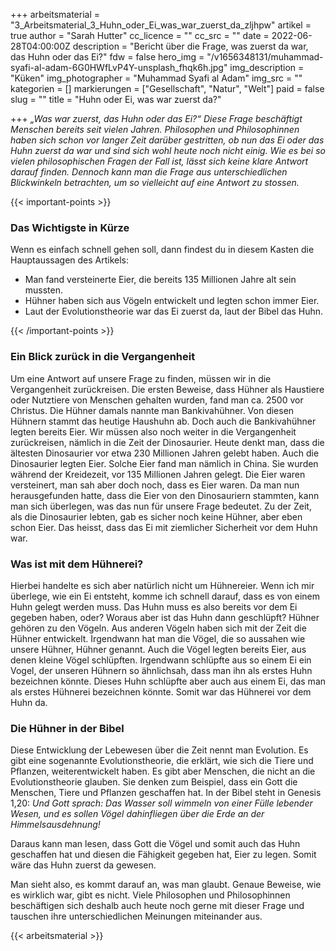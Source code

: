+++
arbeitsmaterial = "3_Arbeitsmaterial_3_Huhn_oder_Ei_was_war_zuerst_da_zljhpw"
artikel = true
author = "Sarah Hutter"
cc_licence = ""
cc_src = ""
date = 2022-06-28T04:00:00Z
description = "Bericht über die Frage, was zuerst da war, das Huhn oder das Ei?"
fdw = false
hero_img = "/v1656348131/muhammad-syafi-al-adam-6G0HWfLvP4Y-unsplash_fhqk6h.jpg"
img_description = "Küken"
img_photographer = "Muhammad Syafi al Adam"
img_src = ""
kategorien = []
markierungen = ["Gesellschaft", "Natur", "Welt"]
paid = false
slug = ""
title = "Huhn oder Ei, was war zuerst da?"

+++
_„Was war zuerst, das Huhn oder das Ei?“ Diese Frage beschäftigt Menschen bereits seit vielen Jahren. Philosophen und Philosophinnen haben sich schon vor langer Zeit darüber gestritten, ob nun das Ei oder das Huhn zuerst da war und sind sich wohl heute noch nicht einig. Wie es bei so vielen philosophischen Fragen der Fall ist, lässt sich keine klare Antwort darauf finden. Dennoch kann man die Frage aus unterschiedlichen Blickwinkeln betrachten, um so vielleicht auf eine Antwort zu stossen._

{{< important-points >}} <h3>Das Wichtigste in Kürze</h3>

<p>Wenn es einfach schnell gehen soll, dann findest du in diesem Kasten die Hauptaussagen des Artikels:</p>

<ul>

<li>Man fand versteinerte Eier, die bereits 135 Millionen Jahre alt sein mussten.</li>

<li>Hühner haben sich aus Vögeln entwickelt und legten schon immer Eier.</li>

<li>Laut der Evolutionstheorie war das Ei zuerst da, laut der Bibel das Huhn.</li>

</ul> {{< /important-points >}}

### Ein Blick zurück in die Vergangenheit

Um eine Antwort auf unsere Frage zu finden, müssen wir in die Vergangenheit zurückreisen. Die ersten Beweise, dass Hühner als Haustiere oder Nutztiere von Menschen gehalten wurden, fand man ca. 2500 vor Christus. Die Hühner damals nannte man Bankivahühner. Von diesen Hühnern stammt das heutige Haushuhn ab. Doch auch die Bankivahühner legten bereits Eier. Wir müssen also noch weiter in die Vergangenheit zurückreisen, nämlich in die Zeit der Dinosaurier. Heute denkt man, dass die ältesten Dinosaurier vor etwa 230 Millionen Jahren gelebt haben. Auch die Dinosaurier legten Eier. Solche Eier fand man nämlich in China. Sie wurden während der Kreidezeit, vor 135 Millionen Jahren gelegt. Die Eier waren versteinert, man sah aber doch noch, dass es Eier waren. Da man nun herausgefunden hatte, dass die Eier von den Dinosauriern stammten, kann man sich überlegen, was das nun für unsere Frage bedeutet. Zu der Zeit, als die Dinosaurier lebten, gab es sicher noch keine Hühner, aber eben schon Eier. Das heisst, dass das Ei mit ziemlicher Sicherheit vor dem Huhn war.

### Was ist mit dem Hühnerei?

Hierbei handelte es sich aber natürlich nicht um Hühnereier. Wenn ich mir überlege, wie ein Ei entsteht, komme ich schnell darauf, dass es von einem Huhn gelegt werden muss. Das Huhn muss es also bereits vor dem Ei gegeben haben, oder? Woraus aber ist das Huhn dann geschlüpft? Hühner gehören zu den Vögeln. Aus anderen Vögeln haben sich mit der Zeit die Hühner entwickelt. Irgendwann hat man die Vögel, die so aussahen wie unsere Hühner, Hühner genannt. Auch die Vögel legten bereits Eier, aus denen kleine Vögel schlüpften. Irgendwann schlüpfte aus so einem Ei ein Vogel, der unseren Hühnern so ähnlichsah, dass man ihn als erstes Huhn bezeichnen könnte. Dieses Huhn schlüpfte aber auch aus einem Ei, das man als erstes Hühnerei bezeichnen könnte. Somit war das Hühnerei vor dem Huhn da.

### Die Hühner in der Bibel

Diese Entwicklung der Lebewesen über die Zeit nennt man Evolution. Es gibt eine sogenannte Evolutionstheorie, die erklärt, wie sich die Tiere und Pflanzen, weiterentwickelt haben. Es gibt aber Menschen, die nicht an die Evolutionstheorie glauben. Sie denken zum Beispiel, dass ein Gott die Menschen, Tiere und Pflanzen geschaffen hat. In der Bibel steht in Genesis 1,20: _Und Gott sprach: Das Wasser soll wimmeln von einer Fülle lebender Wesen, und es sollen Vögel dahinfliegen über die Erde an der Himmelsausdehnung!_

Daraus kann man lesen, dass Gott die Vögel und somit auch das Huhn geschaffen hat und diesen die Fähigkeit gegeben hat, Eier zu legen. Somit wäre das Huhn zuerst da gewesen.

Man sieht also, es kommt darauf an, was man glaubt. Genaue Beweise, wie es wirklich war, gibt es nicht. Viele Philosophen und Philosophinnen beschäftigen sich deshalb auch heute noch gerne mit dieser Frage und tauschen ihre unterschiedlichen Meinungen miteinander aus.



 {{< arbeitsmaterial >}} 
